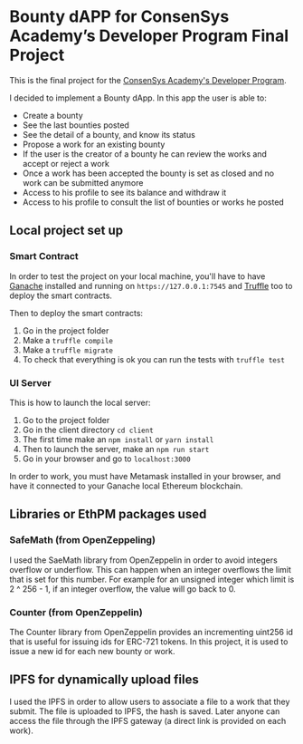 # Bounty dAPP for ConsenSys Academy’s Developer Program Final Project

This is the final project for the [ConsenSys Academy's Developer Program](https://consensys.net/academy/ondemand/).

I decided to implement a Bounty dApp.
In this app the user is able to: 
* Create a bounty
* See the last bounties posted
* See the detail of a bounty, and know its status
* Propose a work for an existing bounty
* If the user is the creator of a bounty he can review the works and accept or reject a work
* Once a work has been accepted the bounty is set as closed and no work can be submitted anymore
* Access to his profile to see its balance and withdraw it
* Access to his profile to consult the list of bounties or works he posted

## Local project set up
### Smart Contract
In order to test the project on your local machine, you'll have to have [Ganache](https://truffleframework.com/ganache) installed and running on `https://127.0.0.1:7545` and [Truffle](https://truffleframework.com/truffle) too to deploy the smart contracts.

Then to deploy the smart contracts:
1. Go in the project folder
2. Make a `truffle compile`
3. Make a `truffle migrate`
4. To check that everything is ok you can run the tests with `truffle test`

### UI Server
This is how to launch the local server:
1. Go to the project folder
2. Go in the client directory `cd client`
3. The first time make an `npm install` or `yarn install`
4. Then to launch the server, make an `npm run start`
5. Go in your browser and go to `localhost:3000`

In order to work, you must have Metamask installed in your browser, and have it connected to your Ganache local Ethereum blockchain.

## Libraries or EthPM packages used
### SafeMath (from OpenZeppeling)
I used the SaeMath library from OpenZeppelin in order to avoid integers overflow or underflow.
This can happen when an integer overflows the limit that is set for this number. For example for an unsigned integer which limit is 2 ^ 256 - 1, if an integer overflow, the value will go back to 0.


### Counter (from OpenZeppelin)
The Counter library from OpenZeppelin provides an incrementing uint256 id that is useful 
for issuing ids for ERC-721 tokens.
In this project, it is used to issue a new id for each new bounty or work.


## IPFS for dynamically upload files

I used the IPFS in order to allow users to associate a file to a work that they submit.
The file is uploaded to IPFS, the hash is saved. Later anyone can access the file through the IPFS gateway (a direct link is provided on each work).




